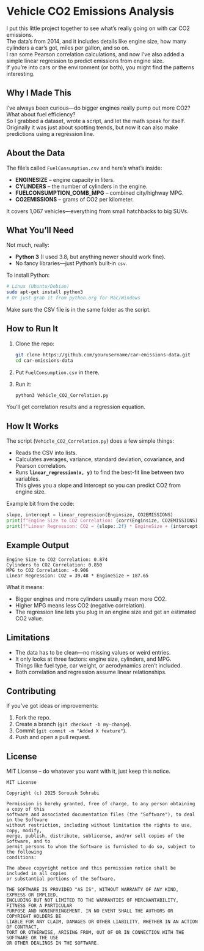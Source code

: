 # Vehicle CO2 Emissions Analysis

I put this little project together to see what’s really going on with car CO2 emissions.  
The data’s from 2014, and it includes details like engine size, how many cylinders a car’s got, miles per gallon, and so on.  
I ran some Pearson correlation calculations, and now I’ve also added a simple linear regression to predict emissions from engine size.  
If you’re into cars or the environment (or both), you might find the patterns interesting.

## Why I Made This

I’ve always been curious—do bigger engines really pump out more CO2? What about fuel efficiency?  
So I grabbed a dataset, wrote a script, and let the math speak for itself.  
Originally it was just about spotting trends, but now it can also make predictions using a regression line.

## About the Data

The file’s called `FuelConsumption.csv` and here’s what’s inside:
- **ENGINESIZE** – engine capacity in liters.
- **CYLINDERS** – the number of cylinders in the engine.
- **FUELCONSUMPTION_COMB_MPG** – combined city/highway MPG.
- **CO2EMISSIONS** – grams of CO2 per kilometer.

It covers 1,067 vehicles—everything from small hatchbacks to big SUVs.

## What You’ll Need

Not much, really:
- **Python 3** (I used 3.8, but anything newer should work fine).
- No fancy libraries—just Python’s built‑in `csv`.

To install Python:
```bash
# Linux (Ubuntu/Debian)
sudo apt-get install python3
# Or just grab it from python.org for Mac/Windows
```

Make sure the CSV file is in the same folder as the script.

## How to Run It

1. Clone the repo:
   ```bash
   git clone https://github.com/yourusername/car-emissions-data.git
   cd car-emissions-data
   ```

2. Put `FuelConsumption.csv` in there.

3. Run it:
   ```bash
   python3 Vehicle_CO2_Correlation.py
   ```

You’ll get correlation results and a regression equation.

## How It Works

The script (`Vehicle_CO2_Correlation.py`) does a few simple things:
- Reads the CSV into lists.
- Calculates averages, variance, standard deviation, covariance, and Pearson correlation.
- Runs **`linear_regression(x, y)`** to find the best-fit line between two variables.  
  This gives you a slope and intercept so you can predict CO2 from engine size.

Example bit from the code:
```python
slope, intercept = linear_regression(Enginsize, CO2EMISSIONS)
print(f"Engine Size to CO2 Correlation: {corr(Enginsize, CO2EMISSIONS):.3f}")
print(f"Linear Regression: CO2 = {slope:.2f} * EngineSize + {intercept:.2f}")
```

## Example Output

```
Engine Size to CO2 Correlation: 0.874
Cylinders to CO2 Correlation: 0.850
MPG to CO2 Correlation: -0.906
Linear Regression: CO2 = 39.48 * EngineSize + 187.65
```

What it means:
- Bigger engines and more cylinders usually mean more CO2.
- Higher MPG means less CO2 (negative correlation).
- The regression line lets you plug in an engine size and get an estimated CO2 value.

## Limitations

- The data has to be clean—no missing values or weird entries.
- It only looks at three factors: engine size, cylinders, and MPG.  
  Things like fuel type, car weight, or aerodynamics aren’t included.
- Both correlation and regression assume linear relationships.

## Contributing

If you’ve got ideas or improvements:
1. Fork the repo.
2. Create a branch (`git checkout -b my-change`).
3. Commit (`git commit -m "Added X feature"`).
4. Push and open a pull request.

## License

MIT License – do whatever you want with it, just keep this notice.

```text
MIT License

Copyright (c) 2025 Soroush Sohrabi

Permission is hereby granted, free of charge, to any person obtaining a copy of this
software and associated documentation files (the "Software"), to deal in the Software
without restriction, including without limitation the rights to use, copy, modify,
merge, publish, distribute, sublicense, and/or sell copies of the Software, and to
permit persons to whom the Software is furnished to do so, subject to the following
conditions:

The above copyright notice and this permission notice shall be included in all copies
or substantial portions of the Software.

THE SOFTWARE IS PROVIDED "AS IS", WITHOUT WARRANTY OF ANY KIND, EXPRESS OR IMPLIED,
INCLUDING BUT NOT LIMITED TO THE WARRANTIES OF MERCHANTABILITY, FITNESS FOR A PARTICULAR
PURPOSE AND NONINFRINGEMENT. IN NO EVENT SHALL THE AUTHORS OR COPYRIGHT HOLDERS BE
LIABLE FOR ANY CLAIM, DAMAGES OR OTHER LIABILITY, WHETHER IN AN ACTION OF CONTRACT,
TORT OR OTHERWISE, ARISING FROM, OUT OF OR IN CONNECTION WITH THE SOFTWARE OR THE USE
OR OTHER DEALINGS IN THE SOFTWARE.
```
